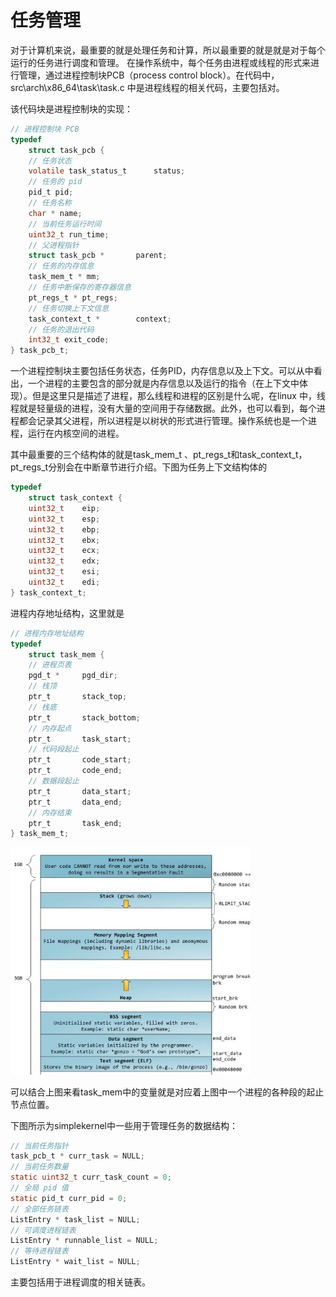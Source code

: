 # 任务管理

​	对于计算机来说，最重要的就是处理任务和计算，所以最重要的就是就是对于每个运行的任务进行调度和管理。 在操作系统中，每个任务由进程或线程的形式来进行管理，通过进程控制块PCB（process control block）。在代码中，src\arch\x86_64\task\task.c 中是进程线程的相关代码，主要包括对。

该代码块是进程控制块的实现：

```c
// 进程控制块 PCB
typedef
    struct task_pcb {
	// 任务状态
	volatile task_status_t		status;
	// 任务的 pid
	pid_t pid;
	// 任务名称
	char * name;
	// 当前任务运行时间
	uint32_t run_time;
	// 父进程指针
	struct task_pcb *		parent;
	// 任务的内存信息
	task_mem_t * mm;
	// 任务中断保存的寄存器信息
	pt_regs_t * pt_regs;
	// 任务切换上下文信息
	task_context_t *		context;
	// 任务的退出代码
	int32_t	exit_code;
} task_pcb_t;
```

一个进程控制块主要包括任务状态，任务PID，内存信息以及上下文。可以从中看出，一个进程的主要包含的部分就是内存信息以及运行的指令（在上下文中体现）。但是这里只是描述了进程，那么线程和进程的区别是什么呢，在linux 中，线程就是轻量级的进程，没有大量的空间用于存储数据。此外，也可以看到，每个进程都会记录其父进程，所以进程是以树状的形式进行管理。操作系统也是一个进程，运行在内核空间的进程。

其中最重要的三个结构体的就是task_mem_t 、pt_regs_t和task_context_t，pt_regs_t分别会在中断章节进行介绍。下图为任务上下文结构体的

```c
typedef
    struct task_context {
	uint32_t	eip;
	uint32_t	esp;
	uint32_t	ebp;
	uint32_t	ebx;
	uint32_t	ecx;
	uint32_t	edx;
	uint32_t	esi;
	uint32_t	edi;
} task_context_t;
```

进程内存地址结构，这里就是

```c
// 进程内存地址结构
typedef
    struct task_mem {
	// 进程页表
	pgd_t *		pgd_dir;
	// 栈顶
	ptr_t		stack_top;
	// 栈底
	ptr_t		stack_bottom;
	// 内存起点
	ptr_t		task_start;
	// 代码段起止
	ptr_t		code_start;
	ptr_t		code_end;
	// 数据段起止
	ptr_t		data_start;
	ptr_t		data_end;
	// 内存结束
	ptr_t		task_end;
} task_mem_t;
```

<img src=".\images\memory.png" alt="memory" style="zoom:80%;" />

可以结合上图来看task_mem中的变量就是对应着上图中一个进程的各种段的起止节点位置。



下图所示为simplekernel中一些用于管理任务的数据结构：

```c
// 当前任务指针
task_pcb_t * curr_task = NULL;
// 当前任务数量
static uint32_t curr_task_count = 0;
// 全局 pid 值
static pid_t curr_pid = 0;
// 全部任务链表
ListEntry * task_list = NULL;
// 可调度进程链表
ListEntry * runnable_list = NULL;
// 等待进程链表
ListEntry * wait_list = NULL;
```

主要包括用于进程调度的相关链表。



